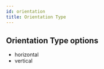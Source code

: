 ```yaml
---
id: orientation
title: Orientation Type
---
```


## Orientation Type options

- horizontal
- vertical
